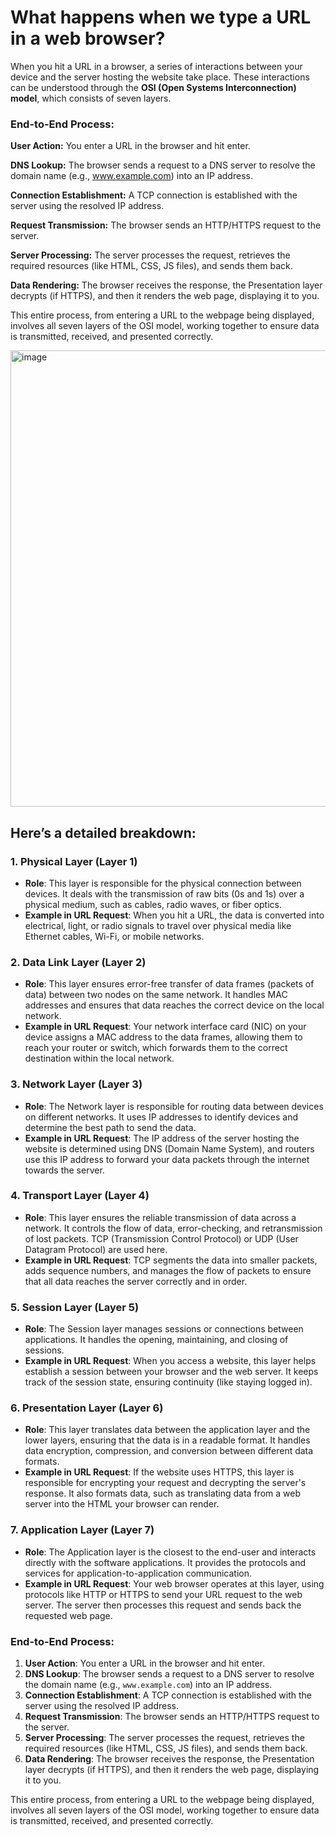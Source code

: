 # What happens when we type a URL in a web browser?

When you hit a URL in a browser, a series of interactions between your device and the server hosting the website take place. These interactions can be understood through the **OSI (Open Systems Interconnection) model**, which consists of seven layers. 

### End-to-End Process:
**User Action:** You enter a URL in the browser and hit enter.

**DNS Lookup:** The browser sends a request to a DNS server to resolve the domain name (e.g., www.example.com) into an IP address.

**Connection Establishment:** A TCP connection is established with the server using the resolved IP address.

**Request Transmission:** The browser sends an HTTP/HTTPS request to the server.

**Server Processing:** The server processes the request, retrieves the required resources (like HTML, CSS, JS files), and sends them back.

**Data Rendering:** The browser receives the response, the Presentation layer decrypts (if HTTPS), and then it renders the web page, displaying it to you.

This entire process, from entering a URL to the webpage being displayed, involves all seven layers of the OSI model, working together to ensure data is transmitted, received, and presented correctly.

<img width="730" alt="image" src="https://github.com/user-attachments/assets/22b24df9-56d4-4823-854c-eeaeb9878f59">

## Here’s a detailed breakdown:

### 1. **Physical Layer (Layer 1)**
   - **Role**: This layer is responsible for the physical connection between devices. It deals with the transmission of raw bits (0s and 1s) over a physical medium, such as cables, radio waves, or fiber optics.
   - **Example in URL Request**: When you hit a URL, the data is converted into electrical, light, or radio signals to travel over physical media like Ethernet cables, Wi-Fi, or mobile networks.

### 2. **Data Link Layer (Layer 2)**
   - **Role**: This layer ensures error-free transfer of data frames (packets of data) between two nodes on the same network. It handles MAC addresses and ensures that data reaches the correct device on the local network.
   - **Example in URL Request**: Your network interface card (NIC) on your device assigns a MAC address to the data frames, allowing them to reach your router or switch, which forwards them to the correct destination within the local network.

### 3. **Network Layer (Layer 3)**
   - **Role**: The Network layer is responsible for routing data between devices on different networks. It uses IP addresses to identify devices and determine the best path to send the data.
   - **Example in URL Request**: The IP address of the server hosting the website is determined using DNS (Domain Name System), and routers use this IP address to forward your data packets through the internet towards the server.

### 4. **Transport Layer (Layer 4)**
   - **Role**: This layer ensures the reliable transmission of data across a network. It controls the flow of data, error-checking, and retransmission of lost packets. TCP (Transmission Control Protocol) or UDP (User Datagram Protocol) are used here.
   - **Example in URL Request**: TCP segments the data into smaller packets, adds sequence numbers, and manages the flow of packets to ensure that all data reaches the server correctly and in order.

### 5. **Session Layer (Layer 5)**
   - **Role**: The Session layer manages sessions or connections between applications. It handles the opening, maintaining, and closing of sessions.
   - **Example in URL Request**: When you access a website, this layer helps establish a session between your browser and the web server. It keeps track of the session state, ensuring continuity (like staying logged in).

### 6. **Presentation Layer (Layer 6)**
   - **Role**: This layer translates data between the application layer and the lower layers, ensuring that the data is in a readable format. It handles data encryption, compression, and conversion between different data formats.
   - **Example in URL Request**: If the website uses HTTPS, this layer is responsible for encrypting your request and decrypting the server's response. It also formats data, such as translating data from a web server into the HTML your browser can render.

### 7. **Application Layer (Layer 7)**
   - **Role**: The Application layer is the closest to the end-user and interacts directly with the software applications. It provides the protocols and services for application-to-application communication.
   - **Example in URL Request**: Your web browser operates at this layer, using protocols like HTTP or HTTPS to send your URL request to the web server. The server then processes this request and sends back the requested web page.

### **End-to-End Process:**
1. **User Action**: You enter a URL in the browser and hit enter.
2. **DNS Lookup**: The browser sends a request to a DNS server to resolve the domain name (e.g., `www.example.com`) into an IP address.
3. **Connection Establishment**: A TCP connection is established with the server using the resolved IP address.
4. **Request Transmission**: The browser sends an HTTP/HTTPS request to the server.
5. **Server Processing**: The server processes the request, retrieves the required resources (like HTML, CSS, JS files), and sends them back.
6. **Data Rendering**: The browser receives the response, the Presentation layer decrypts (if HTTPS), and then it renders the web page, displaying it to you.

This entire process, from entering a URL to the webpage being displayed, involves all seven layers of the OSI model, working together to ensure data is transmitted, received, and presented correctly.
